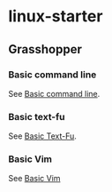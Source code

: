 # linux-starter

## Grasshopper
### Basic command line
See [Basic command line](https://github.com/kai-phan/linux-starter/blob/main/basic_command_lines.md).

### Basic text-fu 
See [Basic Text-Fu](https://github.com/kai-phan/linux-starter/blob/main/basic_text_fu.md).

### Basic Vim
See [Basic Vim](https://github.com/kai-phan/linux-starter/blob/main/vim.md)
